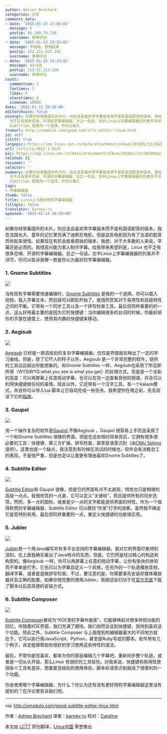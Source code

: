 ```yaml
---
author: Adrien Brochard
categories: 分享
comments_data:
- date: '2015-01-13 21:03:03'
  message: V
  postip: 66.249.79.118
  username: 微博评论
- date: '2015-01-13 23:33:01'
  message: 不错哦，想用起来
  postip: 222.211.212.191
  username: 微博评论
- date: '2015-01-15 18:33:02'
  message: mark先
  postip: 113.91.213.226
  username: 微博评论
count:
  commentnum: 3
  favtimes: 1
  likes: 0
  sharetimes: 8
  viewnum: 10869
date: '2015-01-13 20:29:00'
editorchoice: false
excerpt: 如果你经常看国外的大片，你应该会喜欢带字幕版本而不是有国语配音的版本。我在法国长大，童年的记忆里充满了迪斯尼电影。但是这些电影因为有了法语的配音而听起来很怪。如果现在有机会能看原始的版本，我想，对于大多数的人来说，字幕还是必须的。我很高兴能为家人制作字幕。给我带来希望的是，Linux
  也不乏有很多花哨、开源的字幕编辑器。总之一句话，文中Linux上字幕编辑器的列表并不详尽，你可以告诉我哪一款是你认为最好的字幕编辑器。 1. Gnome Subtitles  当有现有字幕需要快速编辑时，Gnome
  Subtitles 是我的一个选择。你可以载入
fromurl: http://xmodulo.com/good-subtitle-editor-linux.html
id: 4657
islctt: true
largepic: https://img.linux.net.cn/data/attachment/album/201501/13/202909q3js8senw3tze4tt.jpg
url: /article-4657-1.html
pic: https://img.linux.net.cn/data/attachment/album/201501/13/202909q3js8senw3tze4tt.jpg.thumb.jpg
related: []
reviewer: ''
selector: ''
summary: 如果你经常看国外的大片，你应该会喜欢带字幕版本而不是有国语配音的版本。我在法国长大，童年的记忆里充满了迪斯尼电影。但是这些电影因为有了法语的配音而听起来很怪。如果现在有机会能看原始的版本，我想，对于大多数的人来说，字幕还是必须的。我很高兴能为家人制作字幕。给我带来希望的是，Linux
  也不乏有很多花哨、开源的字幕编辑器。总之一句话，文中Linux上字幕编辑器的列表并不详尽，你可以告诉我哪一款是你认为最好的字幕编辑器。 1. Gnome Subtitles  当有现有字幕需要快速编辑时，Gnome
  Subtitles 是我的一个选择。你可以载入
tags:
- 字幕编辑器
thumb: false
title: Linux上几款好用的字幕编辑器
titlepic: false
translator: barney-ro
updated: '2015-01-13 20:29:00'
---
```


如果你经常看国外的大片，你应该会喜欢带字幕版本而不是有国语配音的版本。我在法国长大，童年的记忆里充满了迪斯尼电影。但是这些电影因为有了法语的配音而听起来很怪。如果现在有机会能看原始的版本，我想，对于大多数的人来说，字幕还是必须的。我很高兴能为家人制作字幕。给我带来希望的是，Linux 也不乏有很多花哨、开源的字幕编辑器。总之一句话，文中Linux上字幕编辑器的列表并不详尽，你可以告诉我哪一款是你认为最好的字幕编辑器。


### 1. Gnome Subtitles


![](/data/attachment/album/201501/13/202909q3js8senw3tze4tt.jpg)


当有现有字幕需要快速编辑时，[Gnome Subtitles](http://gnomesubtitles.org/) 是我的一个选择。你可以载入视频，载入字幕文本，然后就可以即刻开始了。我很欣赏其对于易用性和高级特性之间的平衡。它带有一个同步工具以及一个拼写检查工具。最后但同样重要的的一点，这么好用最主要的是因为它的快捷键：当你编辑很多的台词的时候，你最好把你的手放在键盘上，使用其内置的快捷键来移动。


### 2. Aegisub


![](/data/attachment/album/201501/13/202913c2tuqq2y6nnoctiy.jpg)


[Aegisub](http://www.aegisub.org/) 已经是一款高级别的复杂字幕编辑器。仅仅是界面就反映出了一定的学习曲线。但是，除了它吓人的样子以外，Aegisub 是一个非常完整的软件，提供的工具远远超出你能想象的。和Gnome Subtitles 一样，Aegisub也采用了所见即所得（WYSIWYG:what you see is what you get）的处理方式。但是是一个全新的高度：可以再屏幕上任意拖动字幕，也可以在另一边查看音频的频谱，并且可以利用快捷键做任何的事情。除此以外，它还带有一个汉字工具，有一个kalaok模式，并且你可以导入lua 脚本让它自动完成一些任务。我希望你在用之前，先去阅读下它的[指南](http://docs.aegisub.org/3.2/Main_Page/)。


### 3. Gaupol


![](/data/attachment/album/201501/13/202916jmwfw8h5hw82oswf.jpg)


另一个操作复杂的软件是[Gaupol](http://home.gna.org/gaupol/),不像Aegisub ，Gaupol 很容易上手而且采用了一个和Gnome Subtitles 很像的界面。但是在这些相对简单背后，它拥有很多很必要的工具：快捷键、第三方扩展、拼写检查，甚至是语音识别（由[CMU Sphinx](http://cmusphinx.sourceforge.net/)提供）。这里也提一个缺点，我注意到有时候在测试的时候也，软件会有消极怠工的表现，不是很严重，但是也足以让我更有理由喜欢Gnome Subtitles了。


### 4. Subtitle Editor


![](/data/attachment/album/201501/13/202919qzvhvcvxe7tvpth9.jpg)


[Subtitle Editor](http://home.gna.org/subtitleeditor/)和 Gaupol 很像，但是它的界面有点不太直观，特性也只是稍微的高级一点点。我很欣赏的一点是，它可以定义“关键帧”，而且提供所有的同步选项。然而，多一点的图标，或者是少一点的文字都能提供界面的特性。作为一个值得称赞的字幕编辑器，Subtitle Editor 可以模仿“作家”打字的效果，虽然我不确定它是否特别有用。最后但同样重要的一点，重定义快捷键的功能很实用。


### 5. Jubler


![](/data/attachment/album/201501/13/202921qgkirbgmb5ezm4ik.jpg)


[Jubler](http://www.jubler.org/)是一个用Java编写并有多平台支持的字幕编辑器。我对它的界面印象特别深刻。在上面我确实看出了Java特点的东西，但是，它仍然是经过精心的构造和构思的。像Aegisub 一样，你可以再屏幕上任意的拖动字幕，让你有愉快的体验而不单单是打字。它也可以为字幕自定义一个风格，在另外的一个轨道播放音频，翻译字幕，或者是是做拼写检查。不过，要注意的是，你需要事先安装好媒体播放器并且正确的配置，如果你想完整的使用Jubler。我把这些归功于在[官方页面](http://www.jubler.org/download.html)下载了脚本以后其简便的安装方式。


### 6. Subtitle Composer


![](/data/attachment/album/201501/13/202923wcwbxa7zzcu77xa4.jpg)


[Subtitle Composer](http://sourceforge.net/projects/subcomposer/)被视为“KDE里的字幕作曲家”，它能够唤起对很多传统功能的回忆。伴随着KDE界面，我们充满了期待。我们自然会说到快捷键，我特别喜欢这个功能。除此之外，Subtitle Composer 与上面提到的编辑器最大的不同地方就在于，它可以执行用JavaScript，Python，甚至是Ruby写成的脚本。软件带有几个例子，肯定能够帮助你很好的学习使用这些特性的语法。


最后，不管你是否喜欢，都来为你的家庭编辑几个字幕吧，重新同步整个轨道，或者是一切从头开始，那么Linux 有很好的工具给你。对我来说，快捷键和易用性使得各个工具有差异，想要更高级别的使用体验，脚本和语音识别就成了很便利的一个功能。


你会使用哪个字幕编辑器，为什么？你认为还有没有更好用的字幕编辑器这里没有提到的？在评论里告诉我们吧。




---


via: <http://xmodulo.com/good-subtitle-editor-linux.html>


作者：[Adrien Brochard](http://xmodulo.com/author/adrien) 译者：[barney-ro](https://github.com/barney-ro) 校对：[Caroline](https://github.com/carolinewuyan)


本文由 [LCTT](https://github.com/LCTT/TranslateProject) 原创翻译，[Linux中国](http://linux.cn/) 荣誉推出